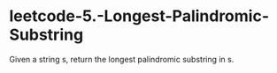 # leetcode-5.-Longest-Palindromic-Substring

Given a string s, return the longest palindromic substring in s.
